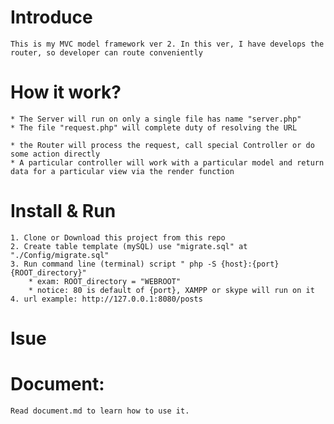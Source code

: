 # Introduce

    This is my MVC model framework ver 2. In this ver, I have develops the router, so developer can route conveniently


# How it work?
    * The Server will run on only a single file has name "server.php"
    * The file "request.php" will complete duty of resolving the URL

    * the Router will process the request, call special Controller or do some action directly
    * A particular controller will work with a particular model and return data for a particular view via the render function
# Install & Run
    1. Clone or Download this project from this repo
    2. Create table template (mySQL) use "migrate.sql" at "./Config/migrate.sql"
    3. Run command line (terminal) script " php -S {host}:{port} {ROOT_directory}"
        * exam: ROOT_directory = "WEBROOT"
        * notice: 80 is default of {port}, XAMPP or skype will run on it
    4. url example: http://127.0.0.1:8080/posts
# Isue

# Document:
    Read document.md to learn how to use it.
